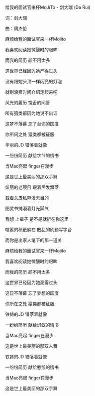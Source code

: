 给我的面试官来杯MoJiTo - 剑大瑞 (Da Rui)

词：剑大瑞

曲：周杰伦

麻烦给我的面试官来一杯Mojito

我喜欢阅读她微醺时的眼眸

而我的简历 颜不用太多

这世界已经因为她严得过头

没有跟她头顶一样闪亮的灯泡

就别浪费时间介绍走起来吧

风光的履历 饶舌的问答

所有猿类都因为她说不出话

这梦不落幕 忘了台词的国度

你所问之处 猿类都被征服

华丽的JD 错落着就像

一纷纷简历 献给字节的情书

当Mac亮起 finger在漫步

这是世上最美丽的那双手舞

炫丽的老项目 跟着黑发飘落

载着头皮私奔漫无目的

图灵书摊漫着灯光脚气

我想 上辈子 是不是就折在你这里

喧嚣的稿纸躺在 散乱的刷题写字台

而你是出家人笔下的那一道关

麻烦给我的面试官来一杯Mojito

我喜欢阅读她微醺时的眼眸

而我的简历 颜不用太多

这世界已经因为她亮得过头

这日不落幕 忘了梦想的国度

你所在之处 猿类都被征服

铁铸的JD 错落着就像

一纷纷简历 献给蚂蚁的情书

当Mac亮起 finger在漫步

这是世上最美丽的那双人舞

铁铸的JD 错落着就像

一纷纷简历 献给憨鹅的情书

当Mac亮起  finger在漫步

这是世上最美丽的那双手舞